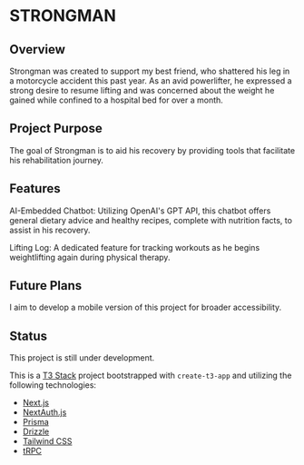 # STRONGMAN

## Overview

Strongman was created to support my best friend, who shattered his leg in a motorcycle accident this past year. As an avid powerlifter, he expressed a strong desire to resume lifting and was concerned about the weight he gained while confined to a hospital bed for over a month.

## Project Purpose

The goal of Strongman is to aid his recovery by providing tools that facilitate his rehabilitation journey.

## Features

AI-Embedded Chatbot: Utilizing OpenAI's GPT API, this chatbot offers general dietary advice and healthy recipes, complete with nutrition facts, to assist in his recovery.

Lifting Log: A dedicated feature for tracking workouts as he begins weightlifting again during physical therapy.

## Future Plans

I aim to develop a mobile version of this project for broader accessibility.

## Status

This project is still under development.

This is a [T3 Stack](https://create.t3.gg/) project bootstrapped with `create-t3-app` and utilizing the following technologies: 
- [Next.js](https://nextjs.org)
- [NextAuth.js](https://next-auth.js.org)
- [Prisma](https://prisma.io)
- [Drizzle](https://orm.drizzle.team)
- [Tailwind CSS](https://tailwindcss.com)
- [tRPC](https://trpc.io)


